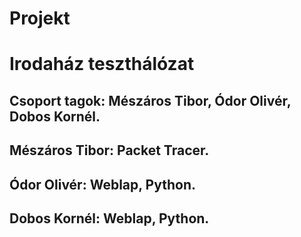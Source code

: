 # Projekt
# Irodaház teszthálózat
## Csoport tagok: Mészáros Tibor, Ódor Olivér, Dobos Kornél.
## Mészáros Tibor: Packet Tracer.
## Ódor Olivér: Weblap, Python.
## Dobos Kornél: Weblap, Python.
